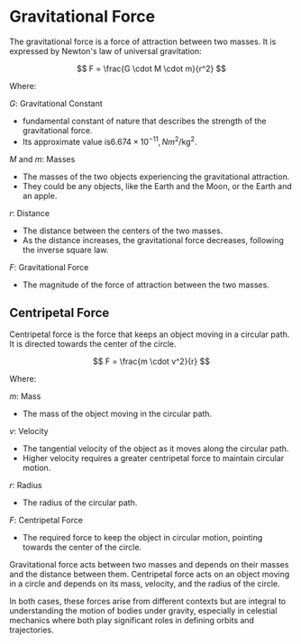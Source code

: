 # Gravitational Force

The gravitational force is a force of attraction between two masses. It is expressed by Newton's law of universal gravitation:

$$
F = \frac{G \cdot M \cdot m}{r^2}
$$

Where:

$G$: Gravitational Constant

- fundamental constant of nature that describes the strength of the gravitational force.
- Its approximate value is$6.674 \times 10^{-11}, {Nm}^2/\text{kg}^2$.

$M$ and $m$: Masses

- The masses of the two objects experiencing the gravitational attraction.
- They could be any objects, like the Earth and the Moon, or the Earth and an apple.

$r$: Distance

- The distance between the centers of the two masses.
- As the distance increases, the gravitational force decreases, following the inverse square law.

$F$: Gravitational Force

- The magnitude of the force of attraction between the two masses.

## Centripetal Force

Centripetal force is the force that keeps an object moving in a circular path. It is directed towards the center of the circle.

$$
F = \frac{m \cdot v^2}{r}
$$

Where:

$m$: Mass

- The mass of the object moving in the circular path.

$v$: Velocity

- The tangential velocity of the object as it moves along the circular path.
- Higher velocity requires a greater centripetal force to maintain circular motion.

$r$: Radius

- The radius of the circular path.

$F$: Centripetal Force

- The required force to keep the object in circular motion, pointing towards the center of the circle.

Gravitational force acts between two masses and depends on their masses and the distance between them.
Centripetal force acts on an object moving in a circle and depends on its mass, velocity, and the radius of the circle.

In both cases, these forces arise from different contexts but are integral to understanding the motion of bodies under gravity, especially in celestial mechanics where both play significant roles in defining orbits and trajectories.